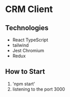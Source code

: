# CRM Client

## Technologies
- React TypeScript
- tailwind
- Jest Chromium
- Redux

## How to Start
1. 'npm start'
2. listening to the port 3000